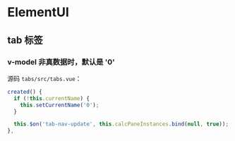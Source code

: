 # ElementUI

## tab 标签

### v-model 非真数据时，默认是 '0'

源码 `tabs/src/tabs.vue`：

```js
created() {
  if (!this.currentName) {
    this.setCurrentName('0');
  }

  this.$on('tab-nav-update', this.calcPaneInstances.bind(null, true));
},
```
